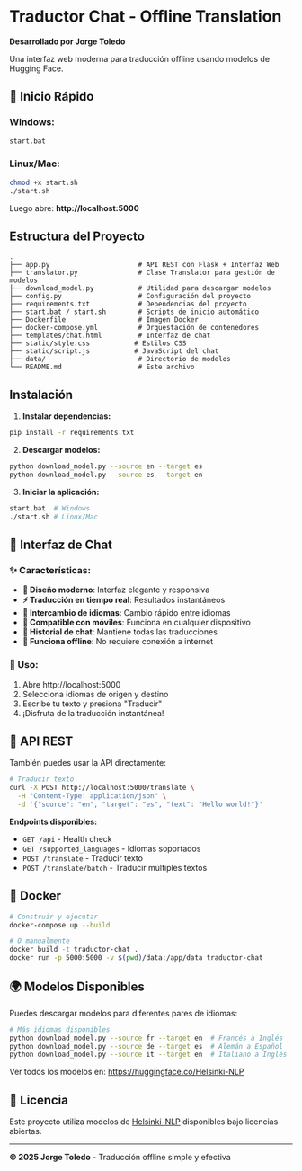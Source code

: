 # Traductor Chat - Offline Translation

**Desarrollado por Jorge Toledo**

Una interfaz web moderna para traducción offline usando modelos de Hugging Face.

## 🚀 Inicio Rápido

### Windows:
```bash
start.bat
```

### Linux/Mac:
```bash
chmod +x start.sh
./start.sh
```

Luego abre: **http://localhost:5000**

## Estructura del Proyecto

```
.
├── app.py                      # API REST con Flask + Interfaz Web
├── translator.py               # Clase Translator para gestión de modelos
├── download_model.py           # Utilidad para descargar modelos
├── config.py                   # Configuración del proyecto
├── requirements.txt            # Dependencias del proyecto
├── start.bat / start.sh        # Scripts de inicio automático
├── Dockerfile                  # Imagen Docker
├── docker-compose.yml          # Orquestación de contenedores
├── templates/chat.html         # Interfaz de chat
├── static/style.css           # Estilos CSS
├── static/script.js           # JavaScript del chat
├── data/                       # Directorio de modelos
└── README.md                   # Este archivo
```

## Instalación

1. **Instalar dependencias:**
```bash
pip install -r requirements.txt
```

2. **Descargar modelos:**
```bash
python download_model.py --source en --target es
python download_model.py --source es --target en
```

3. **Iniciar la aplicación:**
```bash
start.bat  # Windows
./start.sh # Linux/Mac
```

## 💬 Interfaz de Chat

### ✨ Características:
- **🎨 Diseño moderno**: Interfaz elegante y responsiva
- **⚡ Traducción en tiempo real**: Resultados instantáneos
- **🔄 Intercambio de idiomas**: Cambio rápido entre idiomas
- **📱 Compatible con móviles**: Funciona en cualquier dispositivo
- **💬 Historial de chat**: Mantiene todas las traducciones
- **🚫 Funciona offline**: No requiere conexión a internet

### 🚀 Uso:
1. Abre http://localhost:5000
2. Selecciona idiomas de origen y destino
3. Escribe tu texto y presiona "Traducir"
4. ¡Disfruta de la traducción instantánea!

## 🔧 API REST

También puedes usar la API directamente:

```bash
# Traducir texto
curl -X POST http://localhost:5000/translate \
  -H "Content-Type: application/json" \
  -d '{"source": "en", "target": "es", "text": "Hello world!"}'
```

**Endpoints disponibles:**
- `GET /api` - Health check
- `GET /supported_languages` - Idiomas soportados  
- `POST /translate` - Traducir texto
- `POST /translate/batch` - Traducir múltiples textos

## 🐳 Docker

```bash
# Construir y ejecutar
docker-compose up --build

# O manualmente
docker build -t traductor-chat .
docker run -p 5000:5000 -v $(pwd)/data:/app/data traductor-chat
```

## 🌍 Modelos Disponibles

Puedes descargar modelos para diferentes pares de idiomas:

```bash
# Más idiomas disponibles
python download_model.py --source fr --target en  # Francés a Inglés
python download_model.py --source de --target es  # Alemán a Español
python download_model.py --source it --target en  # Italiano a Inglés
```

Ver todos los modelos en: https://huggingface.co/Helsinki-NLP

## 📄 Licencia

Este proyecto utiliza modelos de [Helsinki-NLP](https://huggingface.co/Helsinki-NLP) disponibles bajo licencias abiertas.

---

**© 2025 Jorge Toledo** - Traducción offline simple y efectiva